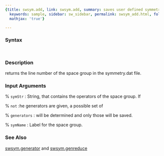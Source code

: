 ```yaml
---
{title: swsym.add, link: swsym.add, summary: saves user defined symmetry operators,
  keywords: sample, sidebar: sw_sidebar, permalink: swsym_add.html, folder: swsym,
  mathjax: 'true'}

---
```


### Syntax

` `

### Description

returns the line number of the space group in the symmetry.dat file.
 

### Input Arguments

% `symStr`
:    String, that contains the operators of the space group. If

% `not`
:he generators are given, a possible set of

% `generators`
: will be determined and only those will be saved.

% `symName`
:    Label for the space group.

### See Also

[swsym.generator](swsym_generator.html) and [swsym.genreduce](swsym_genreduce.html)

